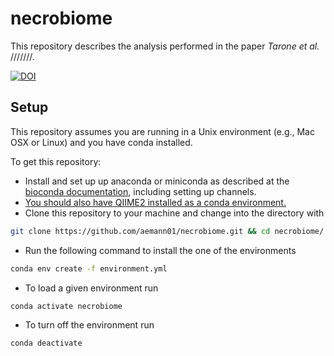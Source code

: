# necrobiome

This repository describes the analysis performed in the paper *Tarone et al.* ///////.

[![DOI](https://zenodo.org/badge/295850877.svg)](https://zenodo.org/badge/latestdoi/295850877)

## Setup

This repository assumes you are running in a Unix environment (e.g., Mac OSX or Linux) and you have conda installed. 

To get this repository:

- Install and set up up anaconda or miniconda as described at the [bioconda
  documentation](https://bioconda.github.io/user/install.html), including
  setting up channels.
- [You should also have QIIME2 installed as a conda environment.](https://docs.qiime2.org/2020.8/install/)
- Clone this repository to your machine and change into the directory with

```bash
git clone https://github.com/aemann01/necrobiome.git && cd necrobiome/
```

- Run the following command to install the one of the environments

```bash
conda env create -f environment.yml

```

- To load a given environment run

```bash
conda activate necrobiome
```

- To turn off the environment run

```bash
conda deactivate
```
